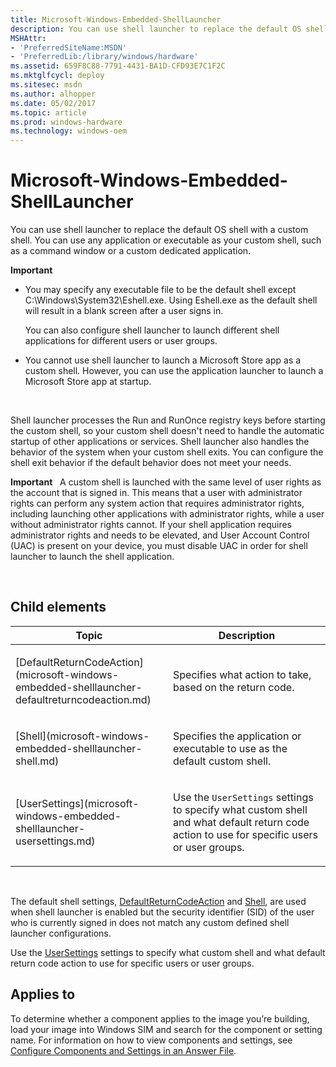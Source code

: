 ```yaml
---
title: Microsoft-Windows-Embedded-ShellLauncher
description: You can use shell launcher to replace the default OS shell with a custom shell.
MSHAttr:
- 'PreferredSiteName:MSDN'
- 'PreferredLib:/library/windows/hardware'
ms.assetid: 659F8C88-7791-4431-BA1D-CFD93E7C1F2C
ms.mktglfcycl: deploy
ms.sitesec: msdn
ms.author: alhopper
ms.date: 05/02/2017
ms.topic: article
ms.prod: windows-hardware
ms.technology: windows-oem
---
```


# Microsoft-Windows-Embedded-ShellLauncher


You can use shell launcher to replace the default OS shell with a custom shell. You can use any application or executable as your custom shell, such as a command window or a custom dedicated application.

**Important**  
-   You may specify any executable file to be the default shell except C:\\Windows\\System32\\Eshell.exe. Using Eshell.exe as the default shell will result in a blank screen after a user signs in.

    You can also configure shell launcher to launch different shell applications for different users or user groups.

-   You cannot use shell launcher to launch a Microsoft Store app as a custom shell. However, you can use the application launcher to launch a Microsoft Store app at startup.

 

Shell launcher processes the Run and RunOnce registry keys before starting the custom shell, so your custom shell doesn't need to handle the automatic startup of other applications or services. Shell launcher also handles the behavior of the system when your custom shell exits. You can configure the shell exit behavior if the default behavior does not meet your needs.

**Important**  
A custom shell is launched with the same level of user rights as the account that is signed in. This means that a user with administrator rights can perform any system action that requires administrator rights, including launching other applications with administrator rights, while a user without administrator rights cannot. If your shell application requires administrator rights and needs to be elevated, and User Account Control (UAC) is present on your device, you must disable UAC in order for shell launcher to launch the shell application.

 

## Child elements


<table>
<colgroup>
<col width="50%" />
<col width="50%" />
</colgroup>
<thead>
<tr class="header">
<th>Topic</th>
<th>Description</th>
</tr>
</thead>
<tbody>
<tr class="odd">
<td><p>[DefaultReturnCodeAction](microsoft-windows-embedded-shelllauncher-defaultreturncodeaction.md)</p></td>
<td><p>Specifies what action to take, based on the return code.</p></td>
</tr>
<tr class="even">
<td><p>[Shell](microsoft-windows-embedded-shelllauncher-shell.md)</p></td>
<td><p>Specifies the application or executable to use as the default custom shell.</p></td>
</tr>
<tr class="odd">
<td><p>[UserSettings](microsoft-windows-embedded-shelllauncher-usersettings.md)</p></td>
<td><p>Use the <code>UserSettings</code> settings to specify what custom shell and what default return code action to use for specific users or user groups.</p></td>
</tr>
</tbody>
</table>

 

The default shell settings, [DefaultReturnCodeAction](microsoft-windows-embedded-shelllauncher-defaultreturncodeaction.md) and [Shell](microsoft-windows-embedded-shelllauncher-shell.md), are used when shell launcher is enabled but the security identifier (SID) of the user who is currently signed in does not match any custom defined shell launcher configurations.

Use the [UserSettings](microsoft-windows-embedded-shelllauncher-usersettings.md) settings to specify what custom shell and what default return code action to use for specific users or user groups.

## Applies to


To determine whether a component applies to the image you’re building, load your image into Windows SIM and search for the component or setting name. For information on how to view components and settings, see [Configure Components and Settings in an Answer File](https://docs.microsoft.com/en-us/windows-hardware/customize/desktop/wsim/configure-components-and-settings-in-an-answer-file).

 

 






